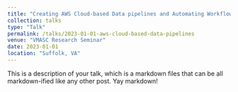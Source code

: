 ```yaml
---
title: "Creating AWS Cloud-based Data pipelines and Automating Workflows: A Virginia Dept. of Emergency Management (VDEM) Case Study"
collection: talks
type: "Talk"
permalink: /talks/2023-01-01-aws-cloud-based-data-pipelines
venue: "VMASC Research Seminar"
date: 2023-01-01
location: "Suffolk, VA"
---
```


This is a description of your talk, which is a markdown files that can be all markdown-ified like any other post. Yay markdown!
